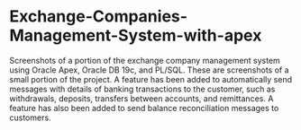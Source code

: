 # Exchange-Companies-Management-System-with-apex
Screenshots of a portion of the exchange company management system using Oracle Apex, Oracle DB 19c, and PL/SQL. These are screenshots of a small portion of the project. A feature has been added to automatically send messages with details of banking transactions to the customer, such as withdrawals, deposits, transfers between accounts, and remittances. A feature has also been added to send balance reconciliation messages to customers.
